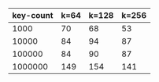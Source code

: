 | key-count | k=64 | k=128 | k=256 |
|-----------|------|-------|-------|
|      1000 |   70 |    68 |    53 |
|     10000 |   84 |    94 |    87 |
|    100000 |   84 |    90 |    87 |
|   1000000 |  149 |   154 |   141 |
